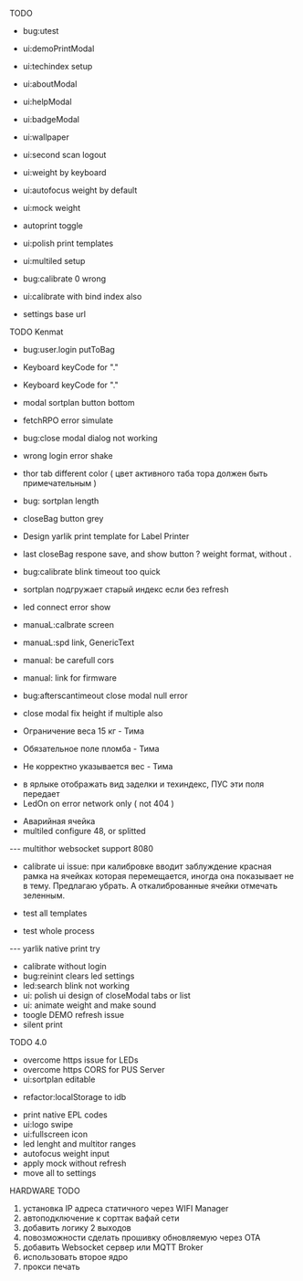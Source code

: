 TODO 
+ bug:utest
+ ui:demoPrintModal
+ ui:techindex setup 
+ ui:aboutModal
+ ui:helpModal
+ ui:badgeModal
+ ui:wallpaper
+ ui:second scan logout
+ ui:weight by keyboard
+ ui:autofocus weight by default
+ ui:mock weight
+ autoprint toggle
+ ui:polish print templates

+ ui:multiled setup
+ bug:calibrate 0 wrong
+ ui:calibrate with bind index also
+ settings base url



TODO Kenmat
+ bug:user.login putToBag
+ Keyboard keyCode for "."
+ Keyboard keyCode for "."
+ modal sortplan button bottom
+ fetchRPO error simulate
+ bug:close modal dialog not working

+ wrong login error shake
+ thor tab different color ( цвет активного таба тора должен быть примечательным )
+ bug: sortplan length
+ closeBag button grey
+ Design yarlik print template for Label Printer
+ last closeBag respone save, and show button
? weight format, without .
+ bug:calibrate blink timeout too quick
+ sortplan подгружает старый индекс если без refresh
+ led connect error show
+ manuaL:calbrate screen 
+ manuaL:spd link, GenericText
+ manual: be carefull cors
+ manual: link for firmware
+ bug:afterscantimeout close modal null error
+ close modal fix height if multiple also


+ Ограничение веса 15 кг - Тима
+ Обязательное поле пломба - Тима
- Не корректно указывается вес - Тима
+ в ярлыке отображать вид заделки и техиндекс, ПУС эти поля передает
+ LedOn on error network only ( not 404 )
- Аварийная ячейка
- multiled configure 48, or splitted

--- multithor websocket support 8080

- calibrate ui issue: при калибровке вводит заблуждение красная рамка на ячейках которая перемещается, иногда она показывает не в тему. Предлагаю убрать. А откалиброванные ячейки отмечать зеленным.

- test all templates
- test whole process

--- yarlik native print try
- calibrate without login
- bug:reinint clears led settings
- led:search blink not working
- ui: polish ui design of closeModal tabs or list
- ui: animate weight and make sound
- toogle DEMO refresh issue
- silent print

TODO 4.0
- overcome https issue for LEDs
- overcome https CORS for PUS Server
- ui:sortplan editable
+ refactor:localStorage to idb
- print native EPL codes
- ui:logo swipe
- ui:fullscreen icon
- led lenght and multitor ranges
- autofocus weight input
- apply mock without refresh
- move all to settings


HARDWARE TODO
1) установка IP адреса статичного через WIFI Manager
2) автоподключение к сорттак вафай сети
3) добавить логику 2 выходов
4) повозможности сделать прошивку обновляемую через OTA
5) добавить Websocket сервер или MQTT Broker
6) использовать второе ядро
7) прокси печать